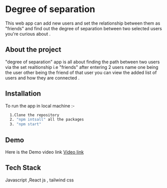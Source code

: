# Degree of separation

This web app can add new users and set the relationship between them as "friends"
and find out the degree of separation between two selected users you're curious about .

## About the project

"degree of separation" app is all about finding the path between two users via the set realtionship i.e "friends"
after entering 2 users name one being the user other being the friend of that user you can view the added list of users and how they are connected .

## Installation

To run the app in local machine :-

```bash
  1.Clone the repository
  2. "npm intsall" all the packages
  3. "npm start"

```

## Demo

Here is the Demo video link
[Video link](https://www.loom.com/share/45ca7bdb08b3430299d4083a7f21d11c)

## Tech Stack

Javascript ,React js , tailwind css
